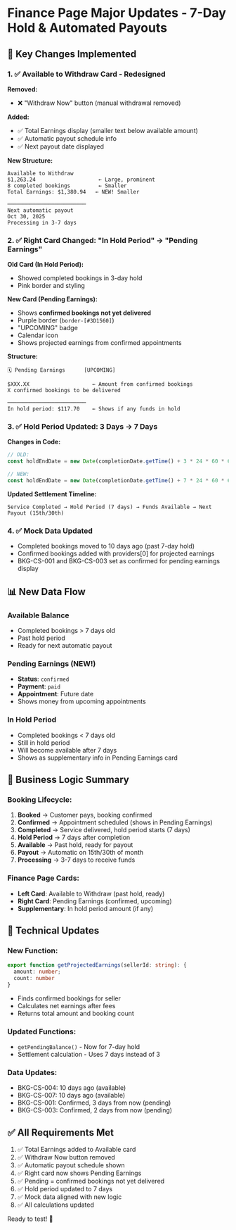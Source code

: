 # Finance Page Major Updates - 7-Day Hold & Automated Payouts

## 🔄 Key Changes Implemented

### 1. ✅ Available to Withdraw Card - Redesigned
**Removed:**
- ❌ "Withdraw Now" button (manual withdrawal removed)

**Added:**
- ✅ Total Earnings display (smaller text below available amount)
- ✅ Automatic payout schedule info
- ✅ Next payout date displayed

**New Structure:**
```
Available to Withdraw
$1,263.24                    ← Large, prominent
8 completed bookings         ← Smaller
Total Earnings: $1,380.94   ← NEW! Smaller

─────────────────────────
Next automatic payout
Oct 30, 2025
Processing in 3-7 days
```

### 2. ✅ Right Card Changed: "In Hold Period" → "Pending Earnings"
**Old Card (In Hold Period):**
- Showed completed bookings in 3-day hold
- Pink border and styling

**New Card (Pending Earnings):**
- Shows **confirmed bookings not yet delivered**
- Purple border (`border-[#3D1560]`)
- "UPCOMING" badge
- Calendar icon
- Shows projected earnings from confirmed appointments

**Structure:**
```
🗓️ Pending Earnings      [UPCOMING]

$XXX.XX                    ← Amount from confirmed bookings
X confirmed bookings to be delivered

─────────────────────────
In hold period: $117.70    ← Shows if any funds in hold
```

### 3. ✅ Hold Period Updated: 3 Days → 7 Days

**Changes in Code:**
```typescript
// OLD:
const holdEndDate = new Date(completionDate.getTime() + 3 * 24 * 60 * 60 * 1000);

// NEW:
const holdEndDate = new Date(completionDate.getTime() + 7 * 24 * 60 * 60 * 1000);
```

**Updated Settlement Timeline:**
```
Service Completed → Hold Period (7 days) → Funds Available → Next Payout (15th/30th)
```

### 4. ✅ Mock Data Updated
- Completed bookings moved to 10 days ago (past 7-day hold)
- Confirmed bookings added with providers[0] for projected earnings
- BKG-CS-001 and BKG-CS-003 set as confirmed for pending earnings display

## 📊 New Data Flow

### Available Balance
- Completed bookings > 7 days old
- Past hold period
- Ready for next automatic payout

### Pending Earnings (NEW!)
- **Status**: `confirmed`
- **Payment**: `paid`
- **Appointment**: Future date
- Shows money from upcoming appointments

### In Hold Period
- Completed bookings < 7 days old
- Still in hold period
- Will become available after 7 days
- Shows as supplementary info in Pending Earnings card

## 🎯 Business Logic Summary

### Booking Lifecycle:
1. **Booked** → Customer pays, booking confirmed
2. **Confirmed** → Appointment scheduled (shows in Pending Earnings)
3. **Completed** → Service delivered, hold period starts (7 days)
4. **Hold Period** → 7 days after completion
5. **Available** → Past hold, ready for payout
6. **Payout** → Automatic on 15th/30th of month
7. **Processing** → 3-7 days to receive funds

### Finance Page Cards:
- **Left Card**: Available to Withdraw (past hold, ready)
- **Right Card**: Pending Earnings (confirmed, upcoming)
- **Supplementary**: In hold period amount (if any)

## 🔧 Technical Updates

### New Function:
```typescript
export function getProjectedEarnings(sellerId: string): { 
  amount: number; 
  count: number 
}
```
- Finds confirmed bookings for seller
- Calculates net earnings after fees
- Returns total amount and booking count

### Updated Functions:
- `getPendingBalance()` - Now for 7-day hold
- Settlement calculation - Uses 7 days instead of 3

### Data Updates:
- BKG-CS-004: 10 days ago (available)
- BKG-CS-007: 10 days ago (available)
- BKG-CS-001: Confirmed, 3 days from now (pending)
- BKG-CS-003: Confirmed, 2 days from now (pending)

## ✅ All Requirements Met

1. ✅ Total Earnings added to Available card
2. ✅ Withdraw Now button removed
3. ✅ Automatic payout schedule shown
4. ✅ Right card now shows Pending Earnings
5. ✅ Pending = confirmed bookings not yet delivered
6. ✅ Hold period updated to 7 days
7. ✅ Mock data aligned with new logic
8. ✅ All calculations updated

Ready to test! 🚀

